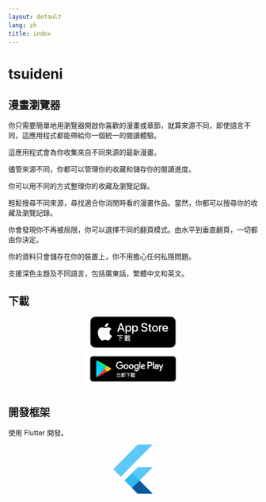 ```yaml
---
layout: default
lang: zh
title: index
---
```


# tsuideni

## 漫畫瀏覽器

你只需要簡單地用瀏覽器開啟你喜歡的漫畫或章節，就算來源不同，即使語言不同，這應用程式都能帶給你一個統一的閱讀體驗。

這應用程式會為你收集來自不同來源的最新漫畫。

儘管來源不同，你都可以管理你的收藏和儲存你的閱讀進度。

你可以用不同的方式整理你的收藏及瀏覽記錄。

輕鬆搜尋不同來源，尋找適合你消閒時看的漫畫作品。當然，你都可以搜尋你的收藏及瀏覽記錄。

你會發現你不再被局限，你可以選擇不同的翻頁模式。由水平到垂直翻頁，一切都由你決定。

你的資料只會儲存在你的裝置上，你不用擔心任何私隱問題。

支援深色主題及不同語言，包括廣東話，繁體中文和英文。

## 下載

<div align="center">
    <div>
        <a href="https://apps.apple.com/app/id1585506553">
            <img src="/assets/img/app-store-download-zh.png" alt="app-store-download" width=174px>
        </a>
    </div>
    <div>
        <a href="https://play.google.com/store/apps/details?id=io.tsuideniworks.tsuideni">
            <img src="/assets/img/google-play-badge-zh.png" alt="google-play-download" width=200px>
        </a>
    </div>
</div>

## 開發框架

使用 Flutter 開發。

<p align="center">
  <img src="/assets/img/logo_flutter_1080px_clr.png" alt="Flutter" width=80px />
</p>